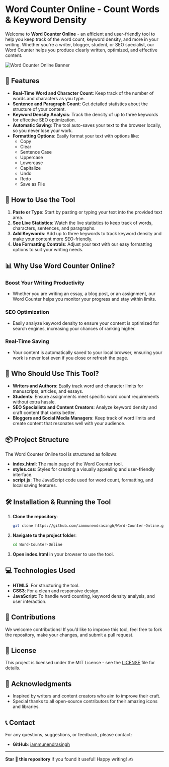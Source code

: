 # Word Counter Online - Count Words & Keyword Density

Welcome to **Word Counter Online** - an efficient and user-friendly tool to help you keep track of the word count, keyword density, and more in your writing. Whether you're a writer, blogger, student, or SEO specialist, our Word Counter helps you produce clearly written, optimized, and effective content.

![Word Counter Online Banner](https://via.placeholder.com/800x200.png?text=Word+Counter+Online)

## 🌟 Features
- **Real-Time Word and Character Count**: Keep track of the number of words and characters as you type.
- **Sentence and Paragraph Count**: Get detailed statistics about the structure of your content.
- **Keyword Density Analysis**: Track the density of up to three keywords for effective SEO optimization.
- **Automatic Saving**: The tool auto-saves your text to the browser locally, so you never lose your work.
- **Formatting Options**: Easily format your text with options like:
  - Copy
  - Clear
  - Sentence Case
  - Uppercase
  - Lowercase
  - Capitalize
  - Undo
  - Redo
  - Save as File

## 🎯 How to Use the Tool
1. **Paste or Type**: Start by pasting or typing your text into the provided text area.
2. **See Live Statistics**: Watch the live statistics to keep track of words, characters, sentences, and paragraphs.
3. **Add Keywords**: Add up to three keywords to track keyword density and make your content more SEO-friendly.
4. **Use Formatting Controls**: Adjust your text with our easy formatting options to suit your writing needs.

## 📊 Why Use Word Counter Online?
### Boost Your Writing Productivity
- Whether you are writing an essay, a blog post, or an assignment, our Word Counter helps you monitor your progress and stay within limits.

### SEO Optimization
- Easily analyze keyword density to ensure your content is optimized for search engines, increasing your chances of ranking higher.

### Real-Time Saving
- Your content is automatically saved to your local browser, ensuring your work is never lost even if you close or refresh the page.

## 👥 Who Should Use This Tool?
- **Writers and Authors**: Easily track word and character limits for manuscripts, articles, and essays.
- **Students**: Ensure assignments meet specific word count requirements without extra hassle.
- **SEO Specialists and Content Creators**: Analyze keyword density and craft content that ranks better.
- **Bloggers and Social Media Managers**: Keep track of word limits and create content that resonates well with your audience.

## 📦 Project Structure
The Word Counter Online tool is structured as follows:
- **index.html**: The main page of the Word Counter tool.
- **styles.css**: Styles for creating a visually appealing and user-friendly interface.
- **script.js**: The JavaScript code used for word count, formatting, and local saving features.

## 🛠️ Installation & Running the Tool
1. **Clone the repository**:
   ```sh
   git clone https://github.com/iammunendrasingh/Word-Counter-Online.git
   ```
2. **Navigate to the project folder**:
   ```sh
   cd Word-Counter-Online
   ```
3. **Open index.html** in your browser to use the tool.

## 💻 Technologies Used
- **HTML5**: For structuring the tool.
- **CSS3**: For a clean and responsive design.
- **JavaScript**: To handle word counting, keyword density analysis, and user interaction.

## 🤝 Contributions
We welcome contributions! If you’d like to improve this tool, feel free to fork the repository, make your changes, and submit a pull request.

## 📜 License
This project is licensed under the MIT License - see the [LICENSE](LICENSE) file for details.

## 🙏 Acknowledgments
- Inspired by writers and content creators who aim to improve their craft.
- Special thanks to all open-source contributors for their amazing icons and libraries.

## 📞 Contact
For any questions, suggestions, or feedback, please contact:
- **GitHub**: [iammunendrasingh](https://github.com/iammunendrasingh)

---
**Star 🌟 this repository** if you found it useful! Happy writing! ✍️
